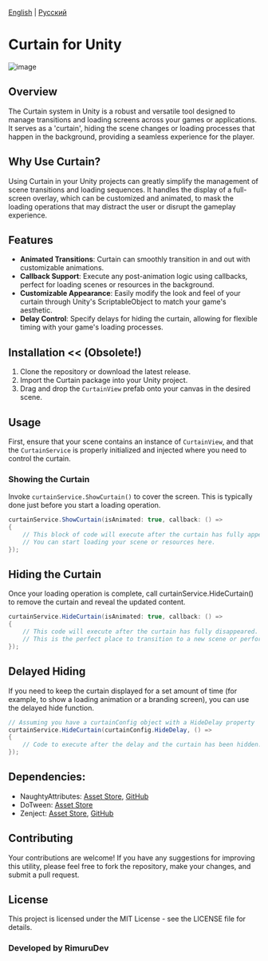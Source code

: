 [English](README.md) | [Русский](README_RU.md)

# Curtain for Unity

![image](https://github.com/RimuruDev/Unity-Curtain/assets/85500556/d72dde3a-34f5-4dd6-be83-a23961b0eeff)

## Overview

The Curtain system in Unity is a robust and versatile tool designed to manage transitions and loading screens across
your games or applications. It serves as a 'curtain', hiding the scene changes or loading processes that happen in the
background, providing a seamless experience for the player.

## Why Use Curtain?

Using Curtain in your Unity projects can greatly simplify the management of scene transitions and loading sequences. It
handles the display of a full-screen overlay, which can be customized and animated, to mask the loading operations that
may distract the user or disrupt the gameplay experience.

## Features

- **Animated Transitions**: Curtain can smoothly transition in and out with customizable animations.
- **Callback Support**: Execute any post-animation logic using callbacks, perfect for loading scenes or resources in the
  background.
- **Customizable Appearance**: Easily modify the look and feel of your curtain through Unity's ScriptableObject to match
  your game's aesthetic.
- **Delay Control**: Specify delays for hiding the curtain, allowing for flexible timing with your game's loading
  processes.


## Installation << (Obsolete!)

1. Clone the repository or download the latest release.
2. Import the Curtain package into your Unity project.
3. Drag and drop the `CurtainView` prefab onto your canvas in the desired scene.

## Usage

First, ensure that your scene contains an instance of `CurtainView`, and that the `CurtainService` is properly
initialized and injected where you need to control the curtain.

### Showing the Curtain

Invoke `curtainService.ShowCurtain()` to cover the screen. This is typically done just before you start a loading
operation.

```csharp
curtainService.ShowCurtain(isAnimated: true, callback: () =>
{
    // This block of code will execute after the curtain has fully appeared.
    // You can start loading your scene or resources here.
});
```

## Hiding the Curtain

Once your loading operation is complete, call curtainService.HideCurtain() to remove the curtain and reveal the updated
content.

```csharp
curtainService.HideCurtain(isAnimated: true, callback: () =>
{
    // This code will execute after the curtain has fully disappeared.
    // This is the perfect place to transition to a new scene or perform other post-loading operations.
});
```

## Delayed Hiding

If you need to keep the curtain displayed for a set amount of time (for example, to show a loading animation or a
branding screen), you can use the delayed hide function.

```csharp
// Assuming you have a curtainConfig object with a HideDelay property
curtainService.HideCurtain(curtainConfig.HideDelay, () =>
{
    // Code to execute after the delay and the curtain has been hidden.
});
```

## Dependencies:

- NaughtyAttributes: [Asset Store](https://assetstore.unity.com/packages/tools/utilities/naughtyattributes-129996), [GitHub](https://assetstore.unity.com/packages/tools/utilities/naughtyattributes-129996)
- DoTween: [Asset Store](https://assetstore.unity.com/packages/tools/animation/dotween-hotween-v2-27676)
- Zenject: [Asset Store](https://assetstore.unity.com/packages/tools/utilities/extenject-dependency-injection-ioc-157735), [GitHub](https://github.com/modesttree/Zenject)

## Contributing

Your contributions are welcome! If you have any suggestions for improving this utility, please feel free to fork the
repository, make your changes, and submit a pull request.

## License

This project is licensed under the MIT License - see the LICENSE file for details.

### Developed by RimuruDev
